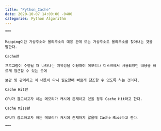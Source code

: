 ```yaml
---
title: "Python_Cache"
date: 2020-10-07 14:00:00 -0400
categories: Python Algorithm
---
```


"""

    Mapping이란 가상주소와 물리주소의 대응 관계 또는 가상주소로 물리주소를 찾아내는 것을 말한다.

    Cache란

    프로그램이 수행될 때 나타나는 지역성을 이용하여 메모리나 디스크에서 사용되었던 내용을 빠르게 접근할 수 있는 곳에

    보관 및 관리하고 이 내용이 다시 필요할때 빠르게 참조할 수 있도록 하는 것이다.

    Cache Hit란

    CPU가 참고하고자 하는 메모리가 캐시에 존재하고 있을 경우 Cache Hit라고 한다.

    Cache Miss란

    CPU가 참고하고자 하는 메모리가 캐시에 존재하지 않을때 Cache Miss라고 한다.

"""


[jekyll-docs]: https://jekyllrb.com/docs/home
[jekyll-gh]:   https://github.com/jekyll/jekyll
[jekyll-talk]: https://talk.jekyllrb.com/